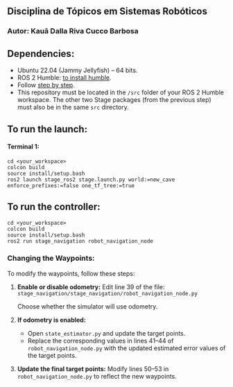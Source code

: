 ## Disciplina de Tópicos em Sistemas Robóticos
### Autor: Kauã Dalla Riva Cucco Barbosa

## Dependencies:

- Ubuntu 22.04 (Jammy Jellyfish) – 64 bits.
- ROS 2 Humble: [to install humble](https://docs.ros.org/en/humble/Installation/Ubuntu-Install-Debs.html).
- Follow [step by step](https://github.com/viniciuslg91/stage/blob/main/README.md).
- This repository must be located in the `/src` folder of your ROS 2 Humble workspace. The other two Stage packages (from the previous step) must also be in the same `src` directory.

## To run the launch:
#### Terminal 1:
```
cd <your_workspace>
colcon build
source install/setup.bash
ros2 launch stage_ros2 stage.launch.py world:=new_cave enforce_prefixes:=false one_tf_tree:=true
```

## To run the controller:
```
cd <your_workspace>
colcon build
source install/setup.bash
ros2 run stage_navigation robot_navigation_node
```

### Changing the Waypoints:
To modify the waypoints, follow these steps:
1. **Enable or disable odometry:**
   Edit line 39 of the file:
   `stage_navigation/stage_navigation/robot_navigation_node.py`
   
   Choose whether the simulator will use odometry.

3. **If odometry is enabled:**

   * Open `state_estimator.py` and update the target points.
   * Replace the corresponding values in lines 41–44 of `robot_navigation_node.py` with the updated estimated error values of the target points.

4. **Update the final target points:**
   Modify lines 50–53 in `robot_navigation_node.py` to reflect the new waypoints.
